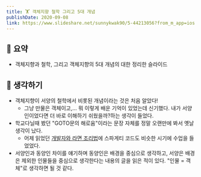 ```yaml
---
title: 🏋 객체지향 철학 그리고 5대 개념
publishDate: 2020-09-08
link: https://www.slideshare.net/sunnykwak90/5-44213056?from_m_app=ios
---
```

## 📝 요약 
- 객체지향과 철학, 그리고 객체지향의 5대 개념의 대한 정리한 슬라이드 


## 🤔 생각하기 
- 객체지향이 서양의 철학에서 비롯된 개념이라는 것은 처음 알았다! 
  - 그냥 만물은 객체이고,... 뭐 이렇게 배운 기억이 있었는데 신기했다. 내가 서양인이었다면 더 바로 이해하기 쉬웠을까?하는 생각이 들었다.  
- 학교다닐때 봤던 "GOTO문의 해로움"이라는 문장 자체를 정말 오랜만에 봐서 옛날 생각이 났다. 
  - 어제 읽었던 [개발자와 라면 조리법](https://github.com/yjaalto/TIR/blob/master/Dev/developer-and-ramen-recipe.md)에 스파게티 코드도 비슷한 시기에 수업을 들었었다.  
- 서양인과 동양인 차이를 얘기하며 동양인은 배경을 중심으로 생각하고, 서양은 배경은 제외한 인물들을 중심으로 생각한다는 내용의 글을 읽은 적이 있다. "인물 = 객체"로 생각하면 될 것 같다.  